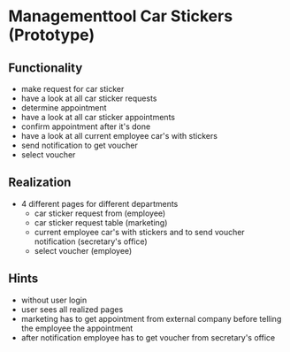 # Managementtool Car Stickers (Prototype)

## Functionality
- make request for car sticker
- have a look at all car sticker requests
- determine appointment
- have a look at all car sticker appointments
- confirm appointment after it's done
- have a look at all current employee car's with stickers
- send notification to get voucher 
- select voucher


## Realization
- 4 different pages for different departments
    - car sticker request from (employee)
    - car sticker request table (marketing)
    - current employee car's with stickers and to send voucher notification (secretary's office)
    - select voucher (employee)


## Hints
- without user login
- user sees all realized pages
- marketing has to get appointment from external company before telling the employee the appointment
- after notification employee has to get voucher from secretary's office
